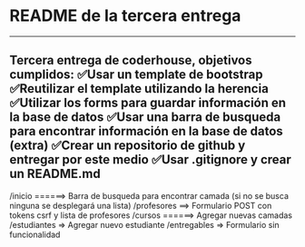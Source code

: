 # README de la tercera entrega
--------------------------------------
Tercera entrega de coderhouse, objetivos cumplidos:
✅Usar un template de bootstrap
✅Reutilizar el template utilizando la herencia
✅Utilizar los forms para guardar información en la base de datos
✅Usar una barra de busqueda para encontrar información en la base de datos (extra)
✅Crear un repositorio de github y entregar por este medio
✅Usar .gitignore y crear un README.md
--------------------------------------
/inicio ======> Barra de busqueda para encontrar camada (si no se busca ninguna se desplegará una lista)
/profesores ==> Formulario POST con tokens csrf y lista de profesores
/cursos ======> Agregar nuevas camadas
/estudiantes => Agregar nuevo estudiante
/entregables => Formulario sin funcionalidad